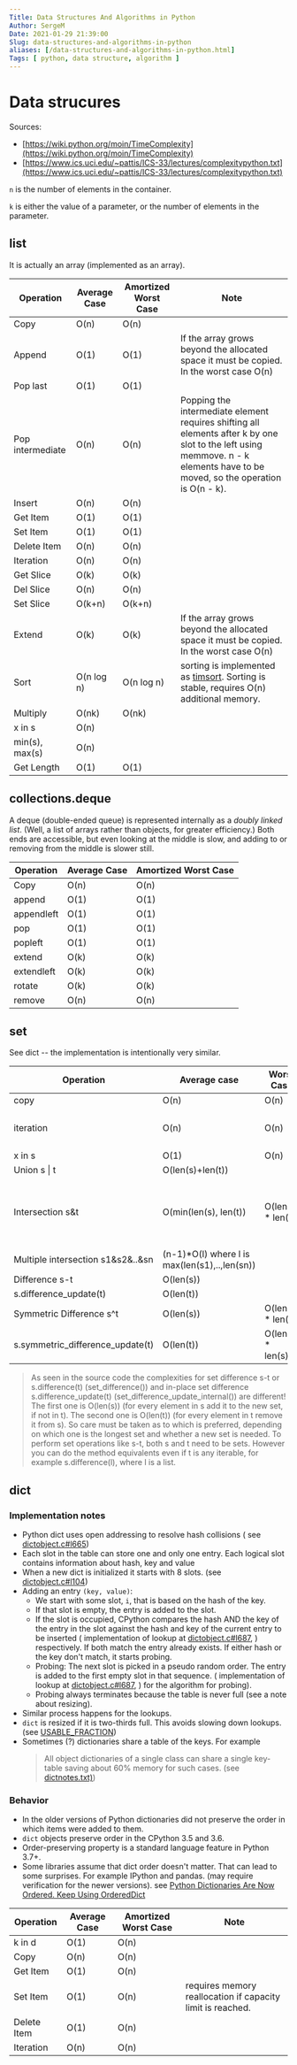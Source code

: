 ```yaml
---
Title: Data Structures And Algorithms in Python
Author: SergeM
Date: 2021-01-29 21:39:00
Slug: data-structures-and-algorithms-in-python
aliases: [/data-structures-and-algorithms-in-python.html]
Tags: [ python, data structure, algorithm ]
---
```






# Data strucures 

Sources: 
* [https://wiki.python.org/moin/TimeComplexity](https://wiki.python.org/moin/TimeComplexity)
* [https://www.ics.uci.edu/~pattis/ICS-33/lectures/complexitypython.txt](https://www.ics.uci.edu/~pattis/ICS-33/lectures/complexitypython.txt)

`n` is the number of elements in the container.

`k` is either the value of a parameter, or the number of elements in the parameter.

## list

It is actually an array (implemented as an array).


Operation | Average Case | Amortized Worst Case | Note
-----| ----- | ----- | --- 
Copy | O(n) | O(n)
Append | O(1) | O(1) | If the array grows beyond the allocated space it must be copied. In the worst case O(n)
Pop last | O(1) | O(1)
Pop intermediate | O(n)| O(n) | Popping the intermediate element requires shifting all elements after k by one slot to the left using memmove. n - k elements have to be moved, so the operation is O(n - k).
Insert| O(n)| O(n)
Get Item| O(1)| O(1)
Set Item|O(1)|O(1)
Delete Item|O(n)|O(n)
Iteration|O(n)|O(n)
Get Slice|O(k)|O(k)
Del Slice|O(n)|O(n)
Set Slice|O(k+n)|O(k+n)
Extend|O(k)|O(k) | If the array grows beyond the allocated space it must be copied. In the worst case O(n)
Sort|O(n log n)|O(n log n) | sorting is implemented as [timsort](https://en.wikipedia.org/wiki/Timsort). Sorting is stable, requires O(n) additional memory.
Multiply|O(nk)|O(nk)
x in s|O(n)|
min(s), max(s)|O(n)
Get Length|O(1)|O(1)


## collections.deque

A deque (double-ended queue) is represented internally as a *doubly linked list*. 
(Well, a list of arrays rather than objects, for greater efficiency.) 
Both ends are accessible, but even looking at the middle is slow, and adding to or removing from the middle is slower still.

Operation | Average Case | Amortized Worst Case
---|---|----
Copy| O(n) | O(n)
append | O(1) | O(1)
appendleft|O(1)|O(1)
pop|O(1)|O(1)
popleft|O(1)|O(1)
extend|O(k)|O(k)
extendleft|O(k)|O(k)
rotate|O(k)|O(k)
remove|O(n)|O(n)

## set

See dict -- the implementation is intentionally very similar.

Operation|Average case|Worst Case|notes
---|---|---|---
copy      | O(n) | O(n) | `s.copy()`
iteration | O(n) | O(n) | `for x in my_set: ...` [source](https://www.ics.uci.edu/~pattis/ICS-33/lectures/complexitypython.txt)
x in s | O(1) | O(n) | 
Union s &#124; t | O(len(s)+len(t))|
Intersection s&t | O(min(len(s), len(t)) | O(len(s) * len(t)) | replace "min" with "max" if t is not a set
Multiple intersection s1&s2&..&sn | (n-1)*O(l) where l is max(len(s1),..,len(sn)) | 
Difference s-t  | O(len(s))
s.difference_update(t) | O(len(t))
Symmetric Difference s^t | O(len(s)) | O(len(s) * len(t))
s.symmetric_difference_update(t) | O(len(t)) | O(len(t) * len(s))
	
> As seen in the source code the complexities for set difference s-t or s.difference(t) 
(set_difference()) and in-place set difference s.difference_update(t) (set_difference_update_internal()) are different! 
The first one is O(len(s)) (for every element in s add it to the new set, if not in t). 
The second one is O(len(t)) (for every element in t remove it from s). 
So care must be taken as to which is preferred, depending on which one is the longest set and whether a new set is needed.
To perform set operations like s-t, both s and t need to be sets. 
However you can do the method equivalents even if t is any iterable, for example s.difference(l), where l is a list. 

## dict


### Implementation notes 


* Python dict uses open addressing to resolve hash collisions 
  ( see [dictobject.c#l665](https://hg.python.org/cpython/file/4243df51fe43/Objects/dictobject.c#l665)) 
* Each slot in the table can store one and only one entry. Each logical slot contains information about hash, key and value
* When a new dict is initialized it starts with 8 slots. 
  (see [dictobject.c#l104](https://hg.python.org/cpython/file/4243df51fe43/Objects/dictobject.c#l104))
* Adding an entry `(key, value)`:
  * We start with some slot, `i`, that is based on the hash of the key. 
  * If that slot is empty, the entry is added to the slot.
  * If the slot is occupied, CPython compares the hash AND the key
    of the entry in the slot against the hash and key of the
    current entry to be inserted 
    (
    implementation of lookup at [dictobject.c#l687](https://hg.python.org/cpython/file/4243df51fe43/Objects/dictobject.c#l687),
    ) respectively. 
    If both match the entry already exists. 
    If either hash or the key don't match, it starts probing.
  * Probing: The next slot is picked in a pseudo random order. 
    The entry is added to the first empty slot in that sequence. 
    (
    implementation of lookup at [dictobject.c#l687](https://hg.python.org/cpython/file/4243df51fe43/Objects/dictobject.c#l687),
    ) 
    for the algorithm for probing).
  * Probing always terminates because the table is never full (see a note about resizing).
* Similar process happens for the lookups.
* `dict` is resized if it is two-thirds full. This avoids slowing down lookups. 
  (see [USABLE_FRACTION](https://hg.python.org/cpython/file/4243df51fe43/Objects/dictobject.c#l375))
* Sometimes (?) dictionaries share a table of the keys. For example
  > All object dictionaries of a single class can share a single key-table saving about 60% memory for such cases.
  (see [dictnotes.txt)](https://hg.python.org/cpython/file/tip/Objects/dictnotes.txt))

### Behavior
* In the older versions of Python dictionaries did not preserve the order in which items were added to them.
* `dict` objects preserve order in the CPython 3.5 and 3.6.
* Order-preserving property is a standard language feature in Python 3.7+.
* Some libraries assume that dict order doesn't matter. That can lead to some surprises.
  For example IPython and pandas. (may require verification for the newer versions). see [Python Dictionaries Are Now Ordered. Keep Using OrderedDict](http://gandenberger.org/2018/03/10/ordered-dicts-vs-ordereddict/)

  
Operation | Average Case | Amortized Worst Case | Note
---| --- |--- | ---
k in d | O(1) | O(n)
Copy | O(n) | O(n)
Get Item | O(1) | O(n)
Set Item | O(1) | O(n) | requires memory reallocation if capacity limit is reached.
Delete Item | O(1) | O(n)
Iteration | O(n) | O(n)





 
